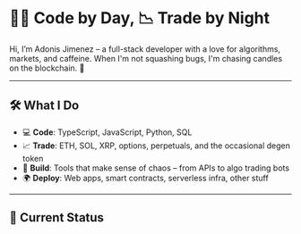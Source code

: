# 🧑‍💻 Code by Day, 📉 Trade by Night

Hi, I’m Adonis Jimenez – a full-stack developer with a love for algorithms, markets, and caffeine. When I'm not squashing bugs, I'm chasing candles on the blockchain. 🚀

---

## 🛠️ What I Do

- 💻 **Code**: TypeScript, JavaScript, Python, SQL
- 📈 **Trade**: ETH, SOL, XRP, options, perpetuals, and the occasional degen token
- 🧠 **Build**: Tools that make sense of chaos – from APIs to algo trading bots
- 🌍 **Deploy**: Web apps, smart contracts, serverless infra, other stuff

---

## 🔁 Current Status
